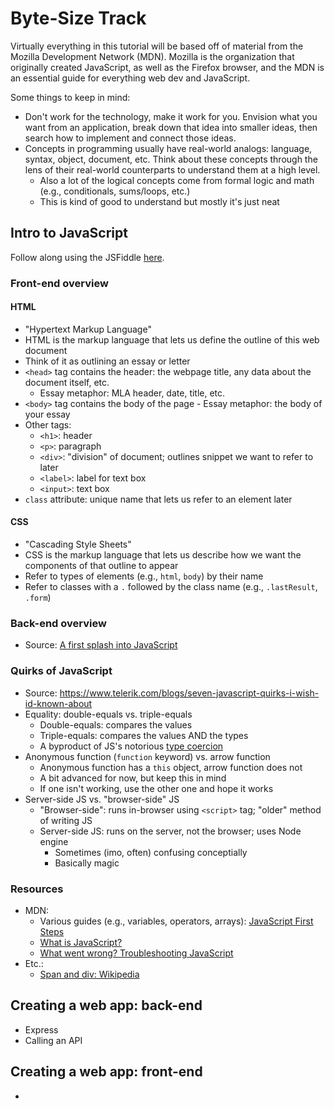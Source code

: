 # Byte-Size Track

Virtually everything in this tutorial will be based off of material from the Mozilla Development Network (MDN). Mozilla is the organization that originally created JavaScript, as well as the Firefox browser, and the MDN is an essential guide for everything web dev and JavaScript.

Some things to keep in mind:

- Don't work for the technology, make it work for you. Envision what you want from an application, break down that idea into smaller ideas, then search how to implement and connect those ideas.
- Concepts in programming usually have real-world analogs: language, syntax, object, document, etc. Think about these concepts through the lens of their real-world counterparts to understand them at a high level.
	- Also a lot of the logical concepts come from formal logic and math (e.g., conditionals, sums/loops, etc.)
	- This is kind of good to understand but mostly it's just neat

## Intro to JavaScript

Follow along using the JSFiddle [here](https://jsfiddle.net/5pb3xvn8/).

### Front-end overview

#### HTML

- "Hypertext Markup Language"
- HTML is the markup language that lets us define the outline of this web document
- Think of it as outlining an essay or letter
- `<head>` tag contains the header: the webpage title, any data about the document itself, etc.
	- Essay metaphor: MLA header, date, title, etc.
- `<body>` tag contains the body of the page
		- Essay metaphor: the body of your essay
- Other tags:
	- `<h1>`: header
	- `<p>`: paragraph
	- `<div>`: "division" of document; outlines snippet we want to refer to later
	- `<label>`: label for text box
	- `<input>`: text box
- `class` attribute: unique name that lets us refer to an element later

#### CSS

- "Cascading Style Sheets"
- CSS is the markup language that lets us describe how we want the components of that outline to appear
- Refer to types of elements (e.g., `html`, `body`) by their name
- Refer to classes with a `.` followed by the class name (e.g.,  `.lastResult`, `.form`)

### Back-end overview

- Source: [A first splash into JavaScript](https://developer.mozilla.org/en-US/docs/Learn/JavaScript/First_steps/A_first_splash)

### Quirks of JavaScript

- Source: https://www.telerik.com/blogs/seven-javascript-quirks-i-wish-id-known-about
- Equality: double-equals vs. triple-equals
	- Double-equals: compares the values
	- Triple-equals: compares the values AND the types
	- A byproduct of JS's notorious [type coercion](https://www.freecodecamp.org/news/js-type-coercion-explained-27ba3d9a2839/)
- Anonymous function (`function` keyword) vs. arrow function
	- Anonymous function has a `this` object, arrow function does not
	- A bit advanced for now, but keep this in mind
	- If one isn't working, use the other one and hope it works
- Server-side JS vs. "browser-side" JS
	- "Browser-side": runs in-browser using `<script>` tag; "older" method of writing JS
	- Server-side JS: runs on the server, not the browser; uses Node engine
		- Sometimes (imo, often) confusing conceptially
		- Basically magic

### Resources

- MDN:
	- Various guides (e.g., variables, operators, arrays): [JavaScript First Steps](https://developer.mozilla.org/en-US/docs/Learn/JavaScript/First_steps)
	- [What is JavaScript?](https://developer.mozilla.org/en-US/docs/Learn/JavaScript/First_steps/What_is_JavaScript)
	- [What went wrong? Troubleshooting JavaScript](https://developer.mozilla.org/en-US/docs/Learn/JavaScript/First_steps/What_went_wrong)
- Etc.:
	- [Span and div: Wikipedia](https://en.wikipedia.org/wiki/Span_and_div)

## Creating a web app: back-end

- Express
- Calling an API

## Creating a web app: front-end

- 
